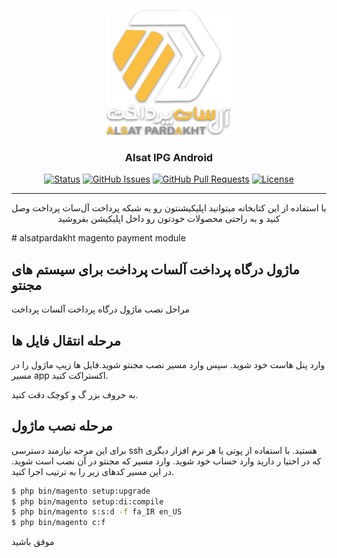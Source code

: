 <p align="center">
  <a href="" rel="noopener">
 <img width=200px height=200px src="./logo.png" alt="Project logo"></a>
</p>

<h3 align="center">Alsat IPG Android</h3>

<div align="center">

[![Status](https://img.shields.io/badge/status-active-success.svg)]()
[![GitHub Issues](https://img.shields.io/github/issues/AlsatPardakht/AlsatIPGAndroid.svg)](https://github.com/AlsatPardakht/AlsatIPGAndroid/issues)
[![GitHub Pull Requests](https://img.shields.io/github/issues-pr/AlsatPardakht/AlsatIPGAndroid.svg)](https://github.com/AlsatPardakht/AlsatIPGAndroid/pulls)
[![License](https://img.shields.io/badge/license-MIT-blue.svg)](/LICENSE)

</div>

---

<p align="center">با استفاده از این کتابخانه میتوانید اپلیکیشنتون رو به شبکه پرداخت آل‌سات پرداخت وصل کنید و به راحتی محصولات خودتون رو داخل اپلیکیشن بفروشید
    <br> 
</p>
# alsatpardakht magento payment module


## ماژول درگاه پرداخت آلسات پرداخت برای سیستم های مجنتو

مراحل نصب ماژول درگاه پرداخت آلسات پرداخت
## مرحله انتقال فایل ها

وارد پنل هاست خود شوید. سپس وارد مسیر نصب مجنتو شوید.فایل ها زیپ ماژول را در مسیر app اکستراکت کنید.


به حروف بزر گ و کوچک دقت کنید.
## مرحله نصب ماژول

برای این مرحه نیازمند دسترسی ssh هستید. با استفاده از پوتی یا هر نرم افزار دیگری که در اختیا ر دارید وارد حساب خود شوید. وارد مسیر که مجنتو در آن نصب است شوید. در این مسیر کدهای زیر را به ترتیب اجرا کنید.

```bash
$ php bin/magento setup:upgrade
$ php bin/magento setup:di:compile
$ php bin/magento s:s:d -f fa_IR en_US
$ php bin/magento c:f
```

موفق باشید
